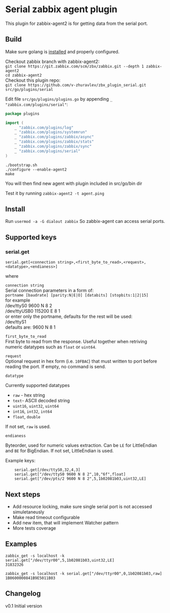 # Serial zabbix agent plugin

This plugin for zabbix-agent2 is for getting data from the serial port.

## Build

Make sure golang is [installed](https://golang.org/doc/install) and properly configured.

Checkout zabbix branch with zabbix-agent2:  
`git clone https://git.zabbix.com/scm/zbx/zabbix.git --depth 1 zabbix-agent2`  
`cd zabbix-agent2`  
Checkout this plugin repo:  
`git clone https://github.com/v-zhuravlev/zbx_plugin_serial.git src/go/plugins/serial`  

Edit file `src/go/plugins/plugins.go` by appending `_ "zabbix.com/plugins/serial"`:

```go
package plugins

import (
	_ "zabbix.com/plugins/log"
	_ "zabbix.com/plugins/systemrun"
	_ "zabbix.com/plugins/zabbix/async"
	_ "zabbix.com/plugins/zabbix/stats"
	_ "zabbix.com/plugins/zabbix/sync"
	_ "zabbix.com/plugins/serial"
)
```

`./bootstrap.sh`  
`./configure --enable-agent2`  
`make`  

You will then find new agent with plugin included in src/go/bin dir

Test it by running
`zabbix-agent2 -t agent.ping`

## Install

Run 
`usermod -a -G dialout zabbix`
So zabbix-agent can access serial ports.

## Supported keys

### serial.get

`serial.get[<connection string>,<first_byte_to_read>,<request>,<datatype>,<endianess>]`

where

`connection string`  
Serial connection parameters in a form of:  
`portname [baudrate] [parity:N|E|O] [databits] [stopbits:1|2|15]`  
for example  
/dev/ttyS0 9600 N 8 2  
/dev/ttyUSB0 115200 E 8 1  
or enter only the portname, defaults for the rest will be used:  
/dev/ttyS1  
defaults are: 9600 N 8 1

`first_byte_to_read`  
First byte to read from the response. Useful together when retriving numeric datatypes such as `float` or `uint64`.

`request`  
Optional request in hex form (i.e. `10FBAC`) that must written to port before reading the port. If empty, no command is send.

`datatype`

Currently supported datatypes

- `raw` -  hex string
- `text`-  ASCII decoded string
- `uint16`, `uint32`, `uint64`
- `int16`, `int32`, `int64`
- `float`, `double`

If not set, `raw` is used.

`endianess`

Byteorder, used for numeric values extraction. Can be `LE` for LittleEndian and `BE` for BigEndian. If not set, LittleEndian is used.

Example keys:

```text
    serial.get[/dev/ttyS0,32,4,3]
    serial.get["/dev/ttyS0 9600 N 8 2",10,"6f",float]
    serial.get["/dev/pts/2 9600 N 8 2",5,1b02081b03,uint32,LE]
```

## Next steps

- Add resource locking, make sure single serial port is not accessed simuletaneusly
- Make read timeout configurable
- Add new item, that will implement Watcher pattern
- More tests coverage

## Examples

```text
zabbix_get -s localhost -k serial.get["/dev/ttyr00",5,1b02081b03,uint32,LE]
31832326
```

```text
zabbix_get -s localhost -k serial.get["/dev/ttyr00",0,1b02081b03,raw]
1B0600000841B9E5011B03
```

## Changelog

v0.1
Initial version
